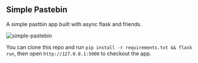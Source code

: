 ## Simple Pastebin

A simple pastbin app built with async flask and friends.

![simple-pastebin](https://github.com/user-attachments/assets/241a03ac-0045-450b-9e63-f1be72d23fb4)

You can clone this repo and run `pip install -r requirements.txt && flask run`, then open `http://127.0.0.1:5000` to checkout the app.
